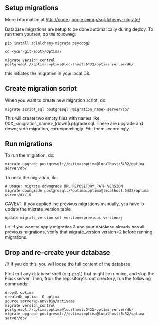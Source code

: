 Setup migrations
------------

More information at
http://code.google.com/p/sqlalchemy-migrate/

Database migrations are setup to be done automatically during deploy. To run them yourself, do the following:

    pip install sqlalchemy-migrate psycopg2

    cd <your-git-root>/Optima/

    migrate version_control postgresql://optima:optima@localhost:5432/optima server/db/

this initiates the migration in your local DB.

Create migration script
------------

When you want to create new migration script, do:

    migrate script_sql postgresql <migration_name> server/db/

This will create two empty files with names like 00X_<migration_name>\_(down|up)grade.sql. These are upgrade and downgrade migration, correspondingly. Edit them accordingly.


Run migrations
------------

To run the migration, do:

    migrate upgrade postgresql://optima:optima@localhost:5432/optima server/db/

To undo the migration, do:

    # Usage: migrate downgrade URL REPOSITORY_PATH VERSION
    migrate downgrade postgresql://optima:optima@localhost:5432/optima server/db/ 0

CAVEAT. If you applied the previous migrations manually, you have to update the migrate_version table:

    update migrate_version set version=<previous version>;

I.e. if you want to apply migration 3 and your database already has all previous migrations, verify that migrate_version.version=2 before running migrations.


Drop and re-create your database
--------------------------------

/!\ If you do this, you will loose the full content of the database

First exit any database shell (e.g. `psql`) that might be running, and stop the Flask server. Then, from the repository's root directory, run the following commands:

    dropdb optima
    createdb optima -O optima
    source server/p-env/bin/activate
    migrate version_control postgresql://optima:optima@localhost:5432/optima server/db/
    migrate upgrade postgresql://optima:optima@localhost:5432/optima server/db/
